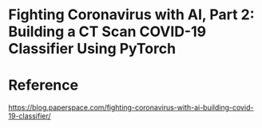 # Fighting Coronavirus with AI, Part 2: Building a CT Scan COVID-19 Classifier Using PyTorch

# Reference
https://blog.paperspace.com/fighting-coronavirus-with-ai-building-covid-19-classifier/
